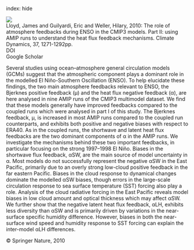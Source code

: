 index: hide

<div class="Citation">
    <div class="Citation-thumb CitationThumb-linked"  data-href="https://doi.org/10.1007/s00382-010-0895-y">
      <img src="https://static.claimspace.cloud/climate-study-static/refs/thumbs/9/Lloyd_et_al_2010-thumb.png" />
    </div>

  <div class="Citation-body">
    <div class="Citation-text">Lloyd, James and Guilyardi, Eric and Weller, Hilary, 2010: The role of atmosphere feedbacks during ENSO in the CMIP3 models. Part II: using AMIP runs to understand the heat flux feedback mechanisms. <span class="Article-journal">Climate Dynamics, </span><span class="Article-volume"> 37, </span>1271-1292pp.</div>
    <div class="Citation-links">
      <div class="CitationLink" data-href="https://doi.org/10.1007/s00382-010-0895-y">
        <div class="CitationLink-icon CitationLink-Doi"></div>
        <div class="CitationLink-text">DOI</div>
      </div>
      <div class="CitationLink" data-href="https://scholar.google.com/scholar?q=10.1007/s00382-010-0895-y">
        <div class="CitationLink-icon CitationLink-Scholar"></div>
        <div class="CitationLink-text">Google Scholar</div>
      </div>
    </div>
  </div>
</div>

Several studies using ocean–atmosphere general circulation models (GCMs) suggest that the atmospheric component plays a dominant role in the modelled El Niño-Southern Oscillation (ENSO). To help elucidate these findings, the two main atmosphere feedbacks relevant to ENSO, the Bjerknes positive feedback (μ) and the heat flux negative feedback (α), are here analysed in nine AMIP runs of the CMIP3 multimodel dataset. We find that these models generally have improved feedbacks compared to the coupled runs which were analysed in part I of this study. The Bjerknes feedback, μ, is increased in most AMIP runs compared to the coupled run counterparts, and exhibits both positive and negative biases with respect to ERA40. As in the coupled runs, the shortwave and latent heat flux feedbacks are the two dominant components of α in the AMIP runs. We investigate the mechanisms behind these two important feedbacks, in particular focusing on the strong 1997–1998 El Niño. Biases in the shortwave flux feedback, αSW, are the main source of model uncertainty in α. Most models do not successfully represent the negative αSW in the East Pacific, primarily due to an overly strong low-cloud positive feedback in the far eastern Pacific. Biases in the cloud response to dynamical changes dominate the modelled αSW biases, though errors in the large-scale circulation response to sea surface temperature (SST) forcing also play a role. Analysis of the cloud radiative forcing in the East Pacific reveals model biases in low cloud amount and optical thickness which may affect αSW. We further show that the negative latent heat flux feedback, αLH, exhibits less diversity than αSW and is primarily driven by variations in the near-surface specific humidity difference. However, biases in both the near-surface wind speed and humidity response to SST forcing can explain the inter-model αLH differences.

<div class="Citation-copy">
&copy; Springer Nature, 2010
</div>